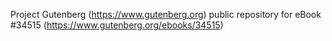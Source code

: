 Project Gutenberg (https://www.gutenberg.org) public repository for eBook #34515 (https://www.gutenberg.org/ebooks/34515)
